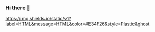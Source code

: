 ### Hi there 👋

https://img.shields.io/static/v1?label=HTML&message=HTML&color=#E34F26&style=Plastic&ghost
